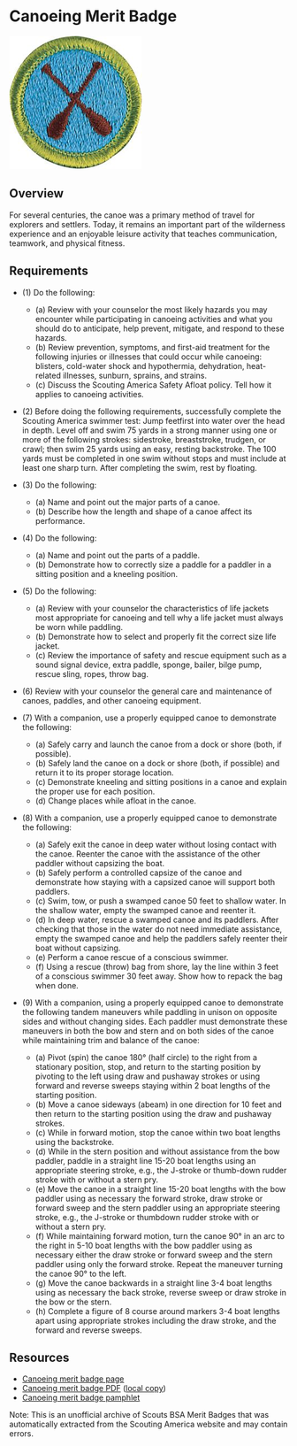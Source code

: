 

# Canoeing Merit Badge

![Canoeing Merit Badge](images/canoeing-merit-badge.jpg)

## Overview



For several centuries, the canoe was a primary method of travel for explorers and settlers. Today, it remains an important part of the wilderness experience and an enjoyable leisure activity that teaches communication, teamwork, and physical fitness.

## Requirements

* (1) Do the following:
    * (a) Review with your counselor the most likely hazards you may encounter while participating in canoeing activities and what you should do to anticipate, help prevent, mitigate, and respond to these hazards.
    * (b) Review prevention, symptoms, and first-aid treatment for the following injuries or illnesses that could occur while canoeing: blisters, cold-water shock and hypothermia, dehydration, heat-related illnesses, sunburn, sprains, and strains.
    * (c) Discuss the Scouting America Safety Afloat policy. Tell how it applies to canoeing activities.


* (2) Before doing the following requirements, successfully complete the Scouting America swimmer test: Jump feetfirst into water over the head in depth. Level off and swim 75 yards in a strong manner using one or more of the following strokes: sidestroke, breaststroke, trudgen, or crawl; then swim 25 yards using an easy, resting backstroke. The 100 yards must be completed in one swim without stops and must include at least one sharp turn. After completing the swim, rest by floating.
* (3) Do the following:
    * (a) Name and point out the major parts of a canoe.
    * (b) Describe how the length and shape of a canoe affect its performance.


* (4) Do the following:
    * (a) Name and point out the parts of a paddle.
    * (b) Demonstrate how to correctly size a paddle for a paddler in a sitting position and a kneeling position.


* (5) Do the following:
    * (a) Review with your counselor the characteristics of life jackets most appropriate for canoeing and tell why a life jacket must always be worn while paddling.
    * (b) Demonstrate how to select and properly fit the correct size life jacket.
    * (c) Review the importance of safety and rescue equipment such as a sound signal device, extra paddle, sponge, bailer, bilge pump, rescue sling, ropes, throw bag.


* (6) Review with your counselor the general care and maintenance of canoes,  paddles, and other canoeing equipment.
* (7) With a companion, use a properly equipped canoe to demonstrate the following:
    * (a) Safely carry and launch the canoe from a dock or shore (both, if possible).
    * (b) Safely land the canoe on a dock or shore (both, if possible) and return it to its proper storage location.
    * (c) Demonstrate kneeling and sitting positions in a canoe and explain the proper use for each position.
    * (d) Change places while afloat in the canoe.


* (8) With a companion, use a properly equipped canoe to demonstrate the following:
    * (a) Safely exit the canoe in deep water without losing contact with the canoe. Reenter the canoe with the assistance of the other paddler without capsizing the boat.
    * (b) Safely perform a controlled capsize of the canoe and demonstrate how staying with a capsized canoe will support both paddlers.
    * (c) Swim, tow, or push a swamped canoe 50 feet to shallow water. In the shallow water, empty the swamped canoe and reenter it.
    * (d) In deep water, rescue a swamped canoe and its paddlers. After checking that those in the water do not need immediate assistance, empty the swamped canoe and help the paddlers safely reenter their boat without capsizing.
    * (e) Perform a canoe rescue of a conscious swimmer.
    * (f) Using a rescue (throw) bag from shore, lay the line within 3 feet of a conscious swimmer 30 feet away. Show how to repack the bag when done.


* (9) With a companion, using a properly equipped canoe to demonstrate the following tandem maneuvers while paddling in unison on opposite sides and without changing sides. Each paddler must demonstrate these maneuvers in both the bow and stern and on both sides of the canoe while maintaining trim and balance of the canoe:
    * (a) Pivot (spin) the canoe 180° (half circle) to the right from a stationary position, stop, and return to the starting position by pivoting to the left using draw and pushaway strokes or using forward and reverse sweeps staying within 2 boat lengths of the starting position.
    * (b) Move a canoe sideways (abeam) in one direction for 10 feet and then return to the starting position using the draw and pushaway strokes.
    * (c) While in forward motion, stop the canoe within two boat lengths using the backstroke.
    * (d) While in the stern position and without assistance from the bow paddler, paddle in a straight line 15-20 boat lengths using an appropriate steering stroke, e.g., the J-stroke or thumb-down rudder stroke with or without a stern pry.
    * (e) Move the canoe in a straight line 15-20 boat lengths with the bow paddler using as necessary the forward stroke, draw stroke or forward sweep and the stern paddler using an appropriate steering stroke, e.g., the J-stroke or thumbdown rudder stroke with or without a stern pry.
    * (f) While maintaining forward motion, turn the canoe 90° in an arc to the right in 5-10 boat lengths with the bow paddler using as necessary either the draw stroke or forward sweep and the stern paddler using only the forward stroke. Repeat the maneuver turning the canoe 90° to the left.
    * (g) Move the canoe backwards in a straight line 3-4 boat lengths using as necessary the back stroke, reverse sweep or draw stroke in the bow or the stern.
    * (h) Complete a figure of 8 course around markers 3-4 boat lengths apart using appropriate strokes including the draw stroke, and the forward and reverse sweeps.




## Resources

- [Canoeing merit badge page](https://www.scouting.org/merit-badges/canoeing/)
- [Canoeing merit badge PDF](https://filestore.scouting.org/filestore/Merit_Badge_ReqandRes/35867(22)_Canoeing_REQS.pdf) ([local copy](files/canoeing-merit-badge.pdf))
- [Canoeing merit badge pamphlet](https://www.scoutshop.org/bsa-canoeing-merit-badge-pamphlet-661589.html)

Note: This is an unofficial archive of Scouts BSA Merit Badges that was automatically extracted from the Scouting America website and may contain errors.